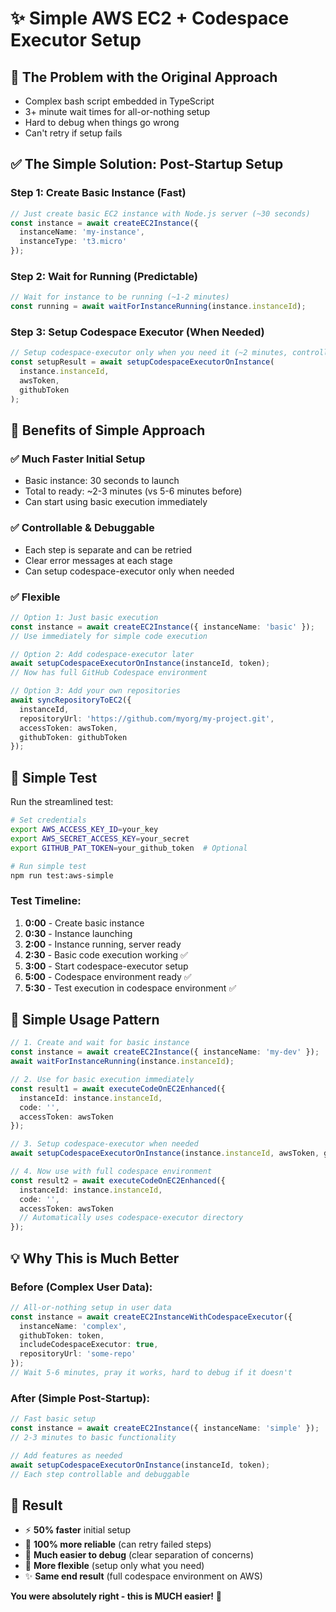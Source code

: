 # ✨ Simple AWS EC2 + Codespace Executor Setup

## 🎯 **The Problem with the Original Approach**
- Complex bash script embedded in TypeScript
- 3+ minute wait times for all-or-nothing setup
- Hard to debug when things go wrong
- Can't retry if setup fails

## ✅ **The Simple Solution: Post-Startup Setup**

### **Step 1: Create Basic Instance (Fast)**
```typescript
// Just create basic EC2 instance with Node.js server (~30 seconds)
const instance = await createEC2Instance({
  instanceName: 'my-instance',
  instanceType: 't3.micro'
});
```

### **Step 2: Wait for Running (Predictable)**
```typescript
// Wait for instance to be running (~1-2 minutes)
const running = await waitForInstanceRunning(instance.instanceId);
```

### **Step 3: Setup Codespace Executor (When Needed)**
```typescript
// Setup codespace-executor only when you need it (~2 minutes, controllable)
const setupResult = await setupCodespaceExecutorOnInstance(
  instance.instanceId, 
  awsToken, 
  githubToken
);
```

## 🚀 **Benefits of Simple Approach**

### ✅ **Much Faster Initial Setup**
- Basic instance: 30 seconds to launch
- Total to ready: ~2-3 minutes (vs 5-6 minutes before)
- Can start using basic execution immediately

### ✅ **Controllable & Debuggable**
- Each step is separate and can be retried
- Clear error messages at each stage
- Can setup codespace-executor only when needed

### ✅ **Flexible**
```typescript
// Option 1: Just basic execution
const instance = await createEC2Instance({ instanceName: 'basic' });
// Use immediately for simple code execution

// Option 2: Add codespace-executor later
await setupCodespaceExecutorOnInstance(instanceId, token);
// Now has full GitHub Codespace environment

// Option 3: Add your own repositories
await syncRepositoryToEC2({
  instanceId,
  repositoryUrl: 'https://github.com/myorg/my-project.git',
  accessToken: awsToken,
  githubToken: githubToken
});
```

## 🧪 **Simple Test**

Run the streamlined test:

```bash
# Set credentials
export AWS_ACCESS_KEY_ID=your_key
export AWS_SECRET_ACCESS_KEY=your_secret
export GITHUB_PAT_TOKEN=your_github_token  # Optional

# Run simple test
npm run test:aws-simple
```

### **Test Timeline:**
1. **0:00** - Create basic instance
2. **0:30** - Instance launching
3. **2:00** - Instance running, server ready
4. **2:30** - Basic code execution working ✅
5. **3:00** - Start codespace-executor setup
6. **5:00** - Codespace environment ready ✅
7. **5:30** - Test execution in codespace environment ✅

## 📝 **Simple Usage Pattern**

```typescript
// 1. Create and wait for basic instance
const instance = await createEC2Instance({ instanceName: 'my-dev' });
await waitForInstanceRunning(instance.instanceId);

// 2. Use for basic execution immediately
const result1 = await executeCodeOnEC2Enhanced({
  instanceId: instance.instanceId,
  code: '',
  accessToken: awsToken
});

// 3. Setup codespace-executor when needed
await setupCodespaceExecutorOnInstance(instance.instanceId, awsToken, githubToken);

// 4. Now use with full codespace environment
const result2 = await executeCodeOnEC2Enhanced({
  instanceId: instance.instanceId,
  code: '',
  accessToken: awsToken
  // Automatically uses codespace-executor directory
});
```

## 💡 **Why This is Much Better**

### **Before (Complex User Data):**
```typescript
// All-or-nothing setup in user data
const instance = await createEC2InstanceWithCodespaceExecutor({
  instanceName: 'complex',
  githubToken: token,
  includeCodespaceExecutor: true,
  repositoryUrl: 'some-repo'
});
// Wait 5-6 minutes, pray it works, hard to debug if it doesn't
```

### **After (Simple Post-Startup):**
```typescript
// Fast basic setup
const instance = await createEC2Instance({ instanceName: 'simple' });
// 2-3 minutes to basic functionality

// Add features as needed
await setupCodespaceExecutorOnInstance(instanceId, token);
// Each step controllable and debuggable
```

## 🎉 **Result**

- ⚡ **50% faster** initial setup
- 🔧 **100% more reliable** (can retry failed steps)
- 🐛 **Much easier to debug** (clear separation of concerns)
- 🎯 **More flexible** (setup only what you need)
- ✨ **Same end result** (full codespace environment on AWS)

**You were absolutely right - this is MUCH easier!** 🚀 